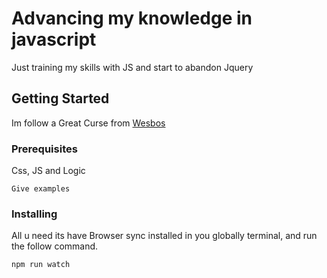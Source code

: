 # Advancing my knowledge in javascript

Just training my skills with JS and start to abandon Jquery

## Getting Started

Im follow a Great Curse from [Wesbos](https://courses.wesbos.com)

### Prerequisites

Css, JS and Logic

```
Give examples
```

### Installing

All u need its have Browser sync installed in you globally terminal, and run the follow command.

```
npm run watch
```
